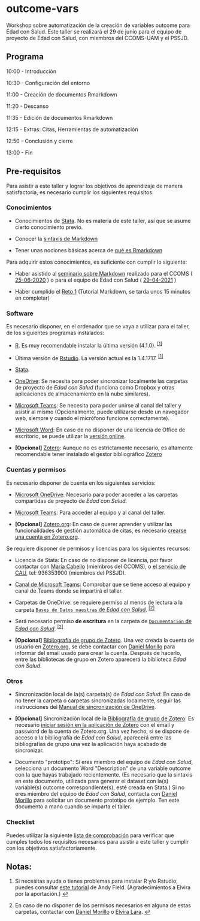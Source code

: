# outcome-vars

Workshop sobre automatización de la creación de variables outcome
para Edad con Salud.
Este taller se realizará el 29 de junio para el equipo de proyecto de
Edad con Salud, con miembros del CCOMS-UAM y el PSSJD.

## Programa

10:00 - Introducción

10:30 - Configuración del entorno

11:00 - Creación de documentos Rmarkdown

11:20 - Descanso

11:35 - Edición de documentos Rmarkdown

12:15 - Extras: Citas, Herramientas de automatización

12:50 - Conclusión y cierre

13:00 - Fin


## Pre-requisitos

Para asistir a este taller y lograr los objetivos de aprendizaje de manera
satisfactoria, es necesario cumplir los siguientes requisitos:


### Conocimientos

* Conocimientos de [Stata](https://www.stata.com/support/).
  No es materia de este taller, así que se asume cierto conocimiento previo.

* Conocer la
  [sintaxis de Markdown](https://daringfireball.net/projects/markdown/)

* Tener unas nociones básicas acerca de
  [qué es Rmarkdown](https://rmarkdown.rstudio.com/)

Para adquirir estos conocimientos, es suficiente con cumplir lo siguiente:

* Haber asistido al
  [seminario sobre Markdown](https://github.com/DaniMori/seminario_markdown)
  realizado para el CCOMS (
  [25-06-2020](https://github.com/DaniMori/seminario_markdown/releases/tag/v1.0)
  ) o para el equipo de Edad con Salud (
  [29-04-2021](https://github.com/DaniMori/seminario_markdown/releases/tag/v2.0)
  )

* Haber cumplido el [Reto 1](https://www.markdowntutorial.com/)
  (Tutorial Markdown, se tarda unos 15 minutos en completar)
  

### Software

Es necesario disponer, en el ordenador que se vaya a utilizar para el taller,
de los siguientes programas instalados:

* [R](https://cran.r-project.org/bin/windows/base/).
  Es muy recomendable instalar la última versión (4.1.0).
  <span id="a1"><sup>[[1]](#f1)</sup></span>

* Última versión de
  [Rstudio](https://www.rstudio.com/products/rstudio/download/#download).
  La versión actual es la 1.4.1717.
  <span id="a1"><sup>[[1]](#f1)</sup></span>

* [Stata](https://www.stata.com/).

* [OneDrive](https://www.microsoft.com/es-ww/microsoft-365/onedrive/download):
  Se necesita para poder sincronizar localmente las carpetas de proyecto de
  _Edad con Salud_ (funciona como Dropbox y otras aplicaciones de almacenamiento
  en la nube similares).

* [Microsoft Teams](https://teams.microsoft.com/): Se necesita para poder
  unirse al canal del taller y asistir al mismo
  (Opcionalmente, puede utilizarse desde un navegador web,
  siempre y cuando el micrófono funcione correctamente).
  
* [Microsoft Word](https://www.microsoft.com/es-es/microsoft-365/word):
  En caso de no disponer de una licencia de Office de escritorio, se puede
  utilizar la [versión online](https://www.office.com/launch/word).

* **[Opcional]** [Zotero](https://www.zotero.org/download/):
  Aunque no es estrictamente necesario,
  es altamente recomendable tener instalado el gestor bibliográfico
  [Zotero](https://www.zotero.org/download/)


### Cuentas y permisos

Es necesario disponer de cuenta en los siguientes servicios:

* [Microsoft OneDrive](https://onedrive.live.com): Necesario para poder acceder
  a las carpetas compartidas de proyecto de _Edad con Salud_.
  
* [Microsoft Teams](https://teams.microsoft.com/): Para acceder al equipo y
  al canal del taller.

* **[Opcional]** [Zotero.org](https://www.zotero.org/):
  En caso de querer aprender y utilizar las funcionalidades de
  gestión automática de citas,
  es necesario
  [crearse una cuenta en Zotero.org](https://www.zotero.org/user/register).
  

Se requiere disponer de permisos y licencias para los siguientes recursos:

* Licencia de Stata: En caso de no disponer de licencia, por favor contactar con
  [María Cabello](mailto:maria.cabello@uam.es) (miembros del CCOMS), o
  [el servicio de CAU](mailto:parcsanitari.cau@sjd.es), tel: 936353900
  (miembros del PSSJD).
  
* [Canal de Microsoft Teams](<!-- TODO: Completar grupo y canal y enlazar -->):
  Comprobar que se tiene acceso al equipo y canal de Teams
  donde se impartirá el taller.

* Carpetas de OneDrive: se requiere permiso al menos de lectura a la carpeta
  [`Bases de Datos maestras` de _Edad con Salud_][dbb_folder].
  <span id="a2"><sup>[[2]](#f2)</sup></span>
  
* Será necesario
  permiso **de escritura** en la carpeta de
  [`Documentación` de _Edad con Salud_][doc_folder].
  <sup>[[2]](#f2)</sup>

[dbb_folder]: https://dauam-my.sharepoint.com/:f:/r/personal/marta_miret_uam_es/Documents/Edad%20con%20Salud/Bases%20de%20datos%20maestras%20Edad%20con%20Salud
  
[doc_folder]: https://dauam-my.sharepoint.com/:f:/r/personal/marta_miret_uam_es/Documents/Edad%20con%20Salud/Documentacion%20Edad%20con%20Salud

* **[Opcional]** [Bibliografía de grupo de Zotero][zotero_bib].
  Una vez creada la cuenta de usuario en [Zotero.org](https://www.zotero.org/),
  se debe contactar con
  [Daniel Morillo](mailto:daniel.morillo@cibersam.es)
  para informar del email usado para crear la cuenta.
  Después de hacerlo, entre las bibliotecas de grupo en Zotero aparecerá la
  biblioteca _Edad con Salud_.
  
[zotero_bib]: https://www.zotero.org/groups/4213316/edad_con_salud/

### Otros

* Sincronización local de la(s) carpeta(s) de _Edad con Salud_:
  En caso de no tener la carpeta o carpetas sincronizadas localmente,
  seguir las instrucciones del
  [Manual de sincronización de OneDrive][sync].
  
* **[Opcional]**
  Sincronización local de la [Bibliografía de grupo de Zotero][zotero_bib]:
  Es necesario
  [iniciar sesión en la aplicación de Zotero](https://www.zotero.org/support/preferences/sync)
  con el email y password de la cuenta de Zotero.org.
  Una vez hecho, si se dispone de acceso a la bibliografía de _Edad con Salud_,
  aparecerá entre las bibliografías de grupo una vez la aplicación haya
  acabado de sincronizar.

[sync]: (https://dauam-my.sharepoint.com/:b:/r/personal/marta_miret_uam_es/Documents/Edad%20con%20Salud/Documentacion%20Edad%20con%20Salud/Documentaci%C3%B3n%20transversal/Migracio%CC%81n%20a%20OneDrive/Manual_sincronizacio%CC%81n_OneDrive.pdf)

* Documento "prototipo": Si eres miembro del equipo de _Edad con Salud_,
  selecciona un documento Word "Description" de una variable outcome
  con la que hayas trabajado recientemente.
  (Es necesario que la sintaxis en este documento,
  utilizada para generar el dataset con la(s) variable(s) outcome
  correspondiente(s), esté creada en Stata.)
  Si no eres miembro del equipo de _Edad con Salud_,
  contacta con [Daniel Morillo](mailto:daniel.morillo@cibersam.es)
  para solicitar un documento prototipo de ejemplo.
  Ten este documento a mano cuando se imparta el taller.

### Checklist

Puedes utilizar la siguiente [lista de comprobación](www/Checklist.md)
para verificar que cumples todos los requisitos necesarios
para asistir a este taller y cumplir con los objetivos satisfactoriamente.


## Notas:

1. <span id="f1">Si necesitas ayuda o tienes problemas para instalar R y/o Rstudio,
puedes consultar
[este tutorial](http://milton-the-cat.rocks/learnr/r/r_getting_started/#section-installing-r-and-rstudio)
de Andy Field. (Agradecimientos a Elvira por la aportación.)
[↩](#a1)</span>

1. <span id="f2">En caso de no disponer de los permisos necesarios en
alguna de estas carpetas, contactar con
[Daniel Morillo](mailto:daniel.morillo@cibersam.es) o
[Elvira Lara](mailto:elvira.lara@uam.es).
[↩](#a2)</span>
